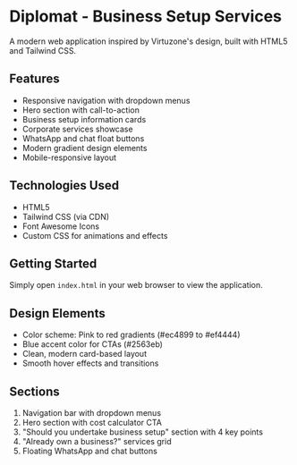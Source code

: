 # Diplomat - Business Setup Services

A modern web application inspired by Virtuzone's design, built with HTML5 and Tailwind CSS.

## Features

- Responsive navigation with dropdown menus
- Hero section with call-to-action
- Business setup information cards
- Corporate services showcase
- WhatsApp and chat float buttons
- Modern gradient design elements
- Mobile-responsive layout

## Technologies Used

- HTML5
- Tailwind CSS (via CDN)
- Font Awesome Icons
- Custom CSS for animations and effects

## Getting Started

Simply open `index.html` in your web browser to view the application.

## Design Elements

- Color scheme: Pink to red gradients (#ec4899 to #ef4444)
- Blue accent color for CTAs (#2563eb)
- Clean, modern card-based layout
- Smooth hover effects and transitions

## Sections

1. Navigation bar with dropdown menus
2. Hero section with cost calculator CTA
3. "Should you undertake business setup" section with 4 key points
4. "Already own a business?" services grid
5. Floating WhatsApp and chat buttons
